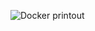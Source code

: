 
![Docker printout](https://github.com/winterswitch/devopswithdocker/assets/171403848/86e02bb0-d03d-4a77-8c52-d30b7c951a76?raw=true)
